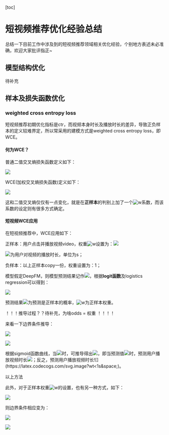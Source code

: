 [toc]

# 短视频推荐优化经验总结

总结一下目前工作中涉及到的短视频推荐领域相关优化经验，个别地方表述未必准确，欢迎大家批评指正~



## 模型结构优化

待补充



## 样本及损失函数优化

### weighted cross entropy loss

短视频推荐初期优化指标是ctr，而视频本身时长及播放时长的差异，导致正负样本的定义较难界定，所以常采用的建模方式是weighted cross entropy loss，即WCE。

#### 何为WCE？

普通二值交叉熵损失函数定义如下：

![](https://latex.codecogs.com/svg.image?Loss&space;=&space;-\frac{1}{N}\sum_{i=1}^{n}[y_{i}\cdot&space;log(p_{i})&plus;(1-y_{i})\cdot&space;log(1-p_{i})])

WCE(加权交叉熵损失函数)定义如下：

![](https://latex.codecogs.com/svg.image?Loss&space;=&space;-\frac{1}{N}\sum_{i=1}^{n}[w_{i}\cdot&space;y_{i}\cdot&space;log(p_{i})&plus;(1-y_{i})\cdot&space;log(1-p_{i})])

这和二值交叉熵仅仅有一点变化，就是在**正样本**的判别上加了一个![w](https://math.jianshu.com/math?formula=w)系数，而该系数的设定则有很多方式确定。

#### 短视频WCE应用

在短视频推荐中，WCE应用如下：

正样本：用户点击并播放视频video，权重![w](https://math.jianshu.com/math?formula=w)设置为：![](https://latex.codecogs.com/svg.image?log_{2}(wt&plus;1),&space;wt:watch\_time)

![](https://latex.codecogs.com/svg.image?watch\_time)为用户对视频的播放时长，单位为s；

负样本：以上正样本copy一份，权重设置为：1；



模型假定DeepFM，则模型预测结果记作![](https://latex.codecogs.com/svg.image?\inline&space;p)，根据**logit函数**及logistics regression可以得到：

![](https://latex.codecogs.com/svg.image?\inline&space;Odds&space;=&space;\frac{p}{1-p}&space;=e^{\theta^{T}&space;x}=w)



预测结果![](https://latex.codecogs.com/svg.image?\inline&space;p)为预测是正样本的概率，![w](https://math.jianshu.com/math?formula=w)为正样本权重。

！！！推导过程？？待补充，为啥odds = 权重 ！！！！

来看一下边界条件推导：

![](https://latex.codecogs.com/svg.image?\because&space;wt\in&space;[0,&plus;\infty]\:&space;\;&space;\:&space;\;&space;w\in&space;[0,&plus;\infty]\:&space;\;&space;\:&space;\;&space;p\in&space;[0,1])

![](https://latex.codecogs.com/svg.image?\therefore&space;\frac{p}{1-p}\in&space;[0,&plus;\infty]\:&space;\;&space;\:&space;\;&space;e^{\theta^{T}&space;x}&space;\in&space;[0,&plus;\infty]\:&space;\;&space;\:&space;\;&space;\theta^{T}&space;x&space;\in&space;[-\infty,&plus;\infty])

根据sigmoid函数曲线，当![](https://latex.codecogs.com/svg.image?p=\frac{1}{2})时，可推导得出![](https://latex.codecogs.com/svg.image?wt=1)，即当预测值![](https://latex.codecogs.com/svg.image?p>\frac{1}{2})时，预测用户播放视频时长![](https://latex.codecogs.com/svg.image?wt>1s&space;)；反之，预测用户播放视频时长![](https://latex.codecogs.com/svg.image?wt<1s&space;)。

以上方法

此外，对于正样本权重![w](https://math.jianshu.com/math?formula=w)的设置，也有另一种方式，如下：

![](https://latex.codecogs.com/svg.image?w=log_{2}(wt&plus;1)&plus;1)

则边界条件相应变为：

![](https://latex.codecogs.com/svg.image?\because&space;wt\in&space;[0,&plus;\infty]\:&space;\;&space;\:&space;\;&space;w\in&space;[1,&plus;\infty]\:&space;\;&space;\:&space;\;&space;p\in&space;[\frac{1}{2},1])

![](https://latex.codecogs.com/svg.image?\therefore&space;\frac{p}{1-p}\in&space;[1,&plus;\infty]\:&space;\;&space;\:&space;\;&space;e^{\theta^{T}&space;x}&space;\in&space;[1,&plus;\infty]\:&space;\;&space;\:&space;\;&space;\theta^{T}&space;x&space;\in&space;[0,&plus;\infty])







